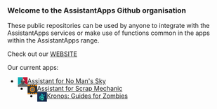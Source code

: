 ### Welcome to the AssistantApps Github organisation

These public repositories can be used by anyone to integrate with the AssistantApps services or make use of functions common in the apps within the AssistantApps range.

Check out our [WEBSITE][website]

Our current apps: 
- [<img align="left" alt="nmsassistant.com" width="22px" src="https://github.com/AssistantApps/.github/raw/main/img/assistantNMS.png" />Assistant for No Man's Sky][assistantnms]
- [<img align="left" alt="scrapassistant.com" width="22px" src="https://github.com/AssistantApps/.github/raw/main/img/assistantSMS.png" />Assistant for Scrap Mechanic][assistantsms]
- [<img align="left" alt="Kronos" width="22px" src="https://github.com/AssistantApps/.github/raw/main/img/kronos.png" />Kronos: Guides for Zombies][assistantKronos]


[website]: https://assistantapps.com?ref=AssistantAppsGithub
[assistantKronos]: https://play.google.com/store/apps/details?id=companion.kronosflutter&ref=AssistantAppsGithub
[assistantnms]: https://nmsassistant.com?ref=AssistantAppsGithub
[assistantsms]: https://scrapassistant.com?ref=AssistantAppsGithub

